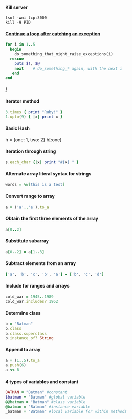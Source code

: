 #### Kill server

```
lsof -wni tcp:3000
kill -9 PID
```

#### [Continue a loop after catching an exception](http://stackoverflow.com/a/4154966/4233556)
```ruby
for i in 1..5
  begin
    do_something_that_might_raise_exceptions(i)
  rescue
    puts $!, $@
    next    # do_something_* again, with the next i
   end
end
```

#### [!](http://stackoverflow.com/a/612653/4233556)

#### Iterator method
```ruby
3.times { print "Ruby!" }
1.upto(9) { |x| print x }
```

#### Basic Hash

h = {one: 1, two: 2}
h[:one]

#### Iteration through string

```ruby
s.each_char {|x| print "#{x} " }
```

#### Alternate array literal syntax for strings

```ruby
words = %w[this is a test]
```

#### Convert range to array
```ruby
a = ('a'..'e').to_a
```

#### Obtain the first three elements of the array
```ruby
a[0..2]
```

#### Substitute subarray
```ruby
a[0..2] = a[1..3]
```

#### Subtract elements from an array
```ruby
['a', 'b', 'c', 'b', 'a'] - ['b', 'c', 'd']
```

#### Include for ranges and arrays

```ruby
cold_war = 1945..1989
cold_war.includes? 1962
```

#### Determine class
```ruby
b = "Batman"
b.class
b.class.superclass
b.instance_of? String
```
#### Append to array
```ruby
a = (1..5).to_a
a.push(6)
a << 6
```

#### 4 types of variables and constant
```ruby
BATMAN = "Batman" #constant
$batman = "Batman" #global variable
@@batman = "Batman" #class variable
@batman = "Batman" #instance variable
_batman = "Batman" #local variable for within methods
```

```
